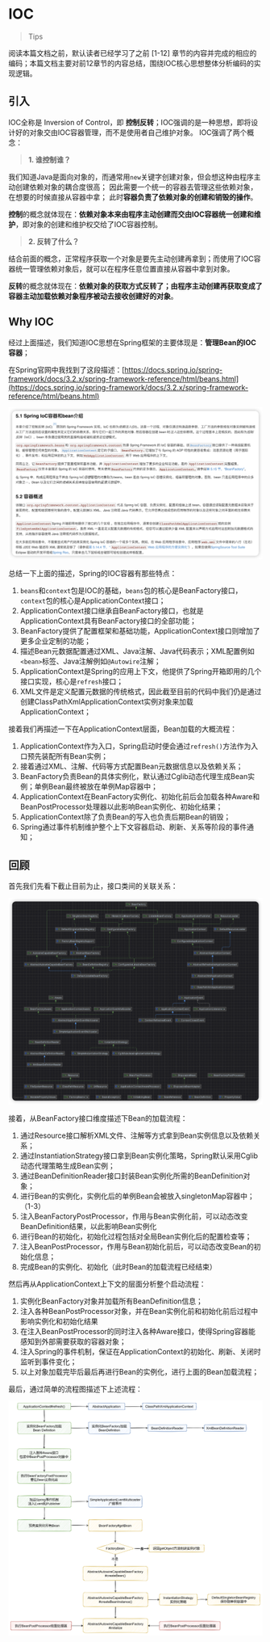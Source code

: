 # IOC

> Tips

阅读本篇文档之前，默认读者已经学习了之前 [1-12] 章节的内容并完成的相应的编码；本篇文档主要对前12章节的内容总结，围绕IOC核心思想整体分析编码的实现逻辑。

## 引入

IOC全称是 Inversion of Control，即 **控制反转**；IOC强调的是一种思想，即将设计好的对象交由IOC容器管理，而不是使用者自己维护对象。
IOC强调了两个概念：

> **1. 谁控制谁？**

我们知道Java是面向对象的，而通常用`new`关键字创建对象，但会想这种由程序主动创建依赖对象的耦合度很高；
因此需要一个统一的容器去管理这些依赖对象，在想要的时候直接从容器中拿；
此时**容器负责了依赖对象的创建和销毁的操作**。

**控制**的概念就体现在：**依赖对象本来由程序主动创建而交由IOC容器统一创建和维护**，即对象的创建和维护权交给了IOC容器控制。

> **2. 反转了什么？**

结合前面的概念，正常程序获取一个对象是要先主动创建再拿到；而使用了IOC容器统一管理依赖对象后，就可以在程序任意位置直接从容器中拿到对象。

**反转**的概念就体现在：**依赖对象的获取方式反转了；由程序主动创建再获取变成了容器主动加载依赖对象程序被动去接收创建好的对象**。

## Why IOC

经过上面描述，我们知道IOC思想在Spring框架的主要体现是：**管理Bean的IOC容器**；

在Spring官网中我找到了这段描述：[https://docs.spring.io/spring-framework/docs/3.2.x/spring-framework-reference/html/beans.html](https://docs.spring.io/spring-framework/docs/3.2.x/spring-framework-reference/html/beans.html)

![](imgs/MIK-SdMEml.png)

总结一下上面的描述，Spring的IOC容器有那些特点：

1. `beans`和`context`包是IOC的基础，`beans`包的核心是BeanFactory接口，`context`包的核心是ApplicationContext接口；
2. ApplicationContext接口继承自BeanFactory接口，也就是ApplicationContext具有BeanFactory接口的全部功能；
3. BeanFactory提供了配置框架和基础功能，ApplicationContext接口则增加了更多企业定制的功能；
4. 描述Bean元数据配置通过XML、Java注解、Java代码表示；XML配置例如`<bean>`标签、Java注解例如`@Autowire`注解；
5. ApplicationContext是Spring的应用上下文，他提供了Spring开箱即用的几个接口实现，核心是`refresh`接口；
6. XML文件是定义配置元数据的传统格式，因此截至目前的代码中我们仍是通过创建ClassPathXmlApplicationContext实例对象来加载ApplicationContext；


接着我们再描述一下在ApplicationContext层面，Bean加载的大概流程：

1. ApplicationContext作为入口，Spring启动时便会通过`refresh()`方法作为入口预先装配所有Bean实例；
2. 接着通过XML、注解、代码等方式配置Bean元数据信息以及依赖关系；
3. BeanFactory负责Bean的具体实例化，默认通过Cglib动态代理生成Bean实例；单例Bean最终被放在单例Map容器中；
4. ApplicationContext在BeanFactory实例化、初始化前后会加载各种Aware和BeanPostProcessor处理器以此影响Bean实例化、初始化结果；
5. ApplicationContext除了负责Bean的写入也负责后期Bean的销毁；
6. Spring通过事件机制维护整个上下文容器启动、刷新、关系等阶段的事件通知；


## 回顾

首先我们先看下截止目前为止，接口类间的关联关系：

![](imgs/MIK-uuJSTX.png)

接着，从BeanFactory接口维度描述下Bean的加载流程：

1. 通过Resource接口解析XML文件、注解等方式拿到Bean实例信息以及依赖关系；
2. 通过InstantiationStrategy接口拿到Bean实例化策略，Spring默认采用Cglib动态代理策略生成Bean实例；
3. 通过BeanDefinitionReader接口封装Bean实例化所需的BeanDefinition对象；
4. 进行Bean的实例化，实例化后的单例Bean会被放入singletonMap容器中；（1-3）
5. 注入BeanFactoryPostProcessor，作用与Bean实例化前，可以动态改变BeanDefinition结果，以此影响Bean实例化
6. 进行Bean的初始化，初始化过程包括对全局Bean实例化后的配置检查等；
7. 注入BeanPostProcessor，作用与Bean初始化前后，可以动态改变Bean的初始化信息；
8. 完成Bean的实例化、初始化（此时Bean的加载流程已经结束）


然后再从ApplicationContext上下文的层面分析整个启动流程：

1. 实例化BeanFactory对象并加载所有BeanDefinition信息；
2. 注入各种BeanPostProcessor对象，并在Bean实例化前和初始化前后过程中影响实例化和初始化结果
3. 在注入BeanPostProcessor的同时注入各种Aware接口，使得Spring容器能感知到外部需要获取的容器对象；
4. 注入Spring的事件机制，保证在ApplicationContext的初始化、刷新、关闭时监听到事件变化；
5. 以上对象加载完毕后最后再进行Bean的实例化，进行上面的Bean加载流程；

最后，通过简单的流程图描述下上述流程：

![](imgs/MIK-O0PMBU.png)


